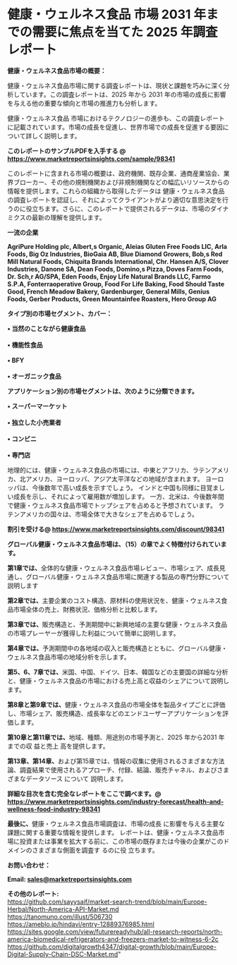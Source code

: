 # 健康・ウェルネス食品 市場 2031 年までの需要に焦点を当てた 2025 年調査レポート

<strong><b>健康・ウェルネス食品市場の概要：</b></strong>

健康・ウェルネス食品市場に関する調査レポートは、現状と課題を巧みに深く分析しています。この調査レポートは、2025 年から 2031 年の市場の成長に影響を与える他の重要な傾向と市場の推進力も分析します。

健康・ウェルネス食品 市場におけるテクノロジーの進歩も、この調査レポートに記載されています。市場の成長を促進し、世界市場での成長を促進する要因について詳しく説明します。

<strong>このレポートのサンプルPDFを入手する @ <a href=https://www.marketreportsinsights.com/sample/98341>https://www.marketreportsinsights.com/sample/98341</a></strong>

このレポートに含まれる市場の概要は、政府機関、既存企業、通商産業協会、業界ブローカー、その他の規制機関および非規制機関などの幅広いリソースからの情報を提供します。これらの組織から取得したデータは 健康・ウェルネス食品 の調査レポートを認証し、それによってクライアントがより適切な意思決定を行うのに役立ちます。さらに、このレポートで提供されるデータは、市場のダイナミクスの最新の理解を提供します。

<strong>一流の企業</strong>

<strong><b>AgriPure Holding plc, Albert,s Organic, Aleias Gluten Free Foods LIC, Arla Foods, Big Oz Industries, BioGaia AB, Blue Diamond Growers, Bob,s Red Mill Natural Foods, Chiquita Brands International, Chr. Hansen A/S, Clover Industries, Danone SA, Dean Foods, Domino,s Pizza, Doves Farm Foods, Dr. Sch,r AG/SPA, Eden Foods, Enjoy Life Natural Brands LLC, Farmo S.P.A, Fonterraoperative Group, Food For Life Baking, Food Should Taste Good, French Meadow Bakery, Gardenburger, General Mills, Genius Foods, Gerber Products, Green Mountainfee Roasters, Hero Group AG</b></strong>

<strong><b>タイプ別の市場セグメント、カバー：</b></strong>

<strong>• 当然のことながら健康食品<br><br>• 機能性食品<br><br>• BFY<br><br>• オーガニック食品</strong>

<strong><b>アプリケーション別の市場セグメントは、次のように分類できます。</b></strong>

<strong>• スーパーマーケット<br><br>• 独立した小売業者<br><br>• コンビニ<br><br>• 専門店</strong>

 地理的には、健康・ウェルネス食品の市場には、中東とアフリカ、ラテンアメリカ、北アメリカ、ヨーロッパ、アジア太平洋などの地域が含まれます。 ヨーロッパは、今後数年で高い成長を示すでしょう。 インドと中国も同様に目覚ましい成長を示し、それによって雇用数が増加します。 一方、北米は、今後数年間で健康・ウェルネス食品市場でトップシェアを占めると予想されています。 ラテンアメリカの国々は、市場全体で大きなシェアを占めるでしょう。

<strong>割引を受ける@ <a href=https://www.marketreportsinsights.com/discount/98341>https://www.marketreportsinsights.com/discount/98341</a></strong>

<strong><b>グローバル健康・ウェルネス食品市場は、（15）の章でよく特徴付けられています。</b></strong>

<strong><b>第</b></strong><strong><b>1章では、</b></strong>全体的な健康・ウェルネス食品市場レビュー、市場シェア、成長見通し、グローバル健康・ウェルネス食品市場に関連する製品の専門分野について説明します

<strong><b>第2章では、</b></strong>主要企業のコスト構造、原材料の使用状況を、健康・ウェルネス食品市場全体の売上、財務状況、価格分析と比較します。

<strong><b>第3章では、</b></strong>販売構造と、予測期間中に新興地域の主要な健康・ウェルネス食品の市場プレーヤーが獲得した利益について簡単に説明します。

<strong><b>第4章では、</b></strong>予測期間中の各地域の収入と販売構造とともに、グローバル健康・ウェルネス食品市場の地域分析を示します。

<strong><b>第5、6、7章では、</b></strong>米国、中国、ドイツ、日本、韓国などの主要国の詳細な分析と、健康・ウェルネス食品の市場における売上高と収益のシェアについて説明します。

<strong><b>第8章と第9章では、</b></strong>健康・ウェルネス食品の市場全体を製品タイプごとに評価し、市場シェア、販売構造、成長率などのエンドユーザーアプリケーションを評価します。

<strong><b>第10章と第11章では、</b></strong>地域、種類、用途別の市場予測と、2025 年から2031 年までの収 益と売上 高を提供します。

<strong><b>第13章、第14章、</b></strong>および第15章では、情報の収集に使用されるさまざまな方法論、調査結果で使用されるアプローチ、付録、結論、販売チャネル、およびさまざまなデータソース について 説明します。

<strong>詳細な目次を含む完全なレポートをここで調べます。@ <a href=https://www.marketreportsinsights.com/industry-forecast/health-and-wellness-food-industry-98341>https://www.marketreportsinsights.com/industry-forecast/health-and-wellness-food-industry-98341</a></strong>

<strong><b>最後に、</b></strong>健康・ウェルネス食品市場調査は、市場の成長 に影響を</a>与える主要な課題に関する重要な情報を提供します。 レポートは、健康・ウェルネス食品市場に投資または事業を拡大する前に、この市場の既存または今後の企業がこのドメインのさまざまな側面を調査す るのに役 立ちます。

<strong><b>お問い合わせ：</b></strong>

<strong>Email: </strong><a href=mailto:sales@marketreportsinsights.com><strong>sales@marketreportsinsights.com</strong></a>

<strong>その他のレポート:</strong>
<br>
<a href=https://github.com/sayysaif/market-search-trend/blob/main/Europe-Herbal/North-America-API-Market.md>https://github.com/sayysaif/market-search-trend/blob/main/Europe-Herbal/North-America-API-Market.md</a>
<br>
<a href=https://tanomuno.com/illust/506730>https://tanomuno.com/illust/506730</a>
<br>
<a href=https://ameblo.jp/hindavi/entry-12889376985.html>https://ameblo.jp/hindavi/entry-12889376985.html</a>
<br>
<a href=https://sites.google.com/view/futurereadyhub/all-research-reports/north-america-biomedical-refrigerators-and-freezers-market-to-witness-6-2c>https://sites.google.com/view/futurereadyhub/all-research-reports/north-america-biomedical-refrigerators-and-freezers-market-to-witness-6-2c</a>
<br>
<a href=https://github.com/digitalgrowth4347/digital-growth/blob/main/Europe-Digital-Supply-Chain-DSC-Market.md>https://github.com/digitalgrowth4347/digital-growth/blob/main/Europe-Digital-Supply-Chain-DSC-Market.md</a>"
